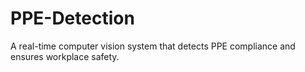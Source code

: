 # PPE-Detection
A real-time computer vision system that detects PPE compliance and ensures workplace safety.
